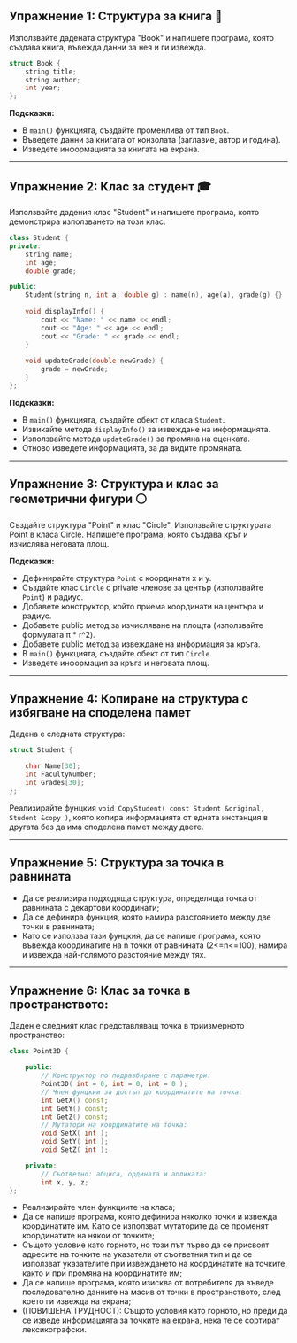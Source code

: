 ## Упражнение 1: Структура за книга 📖

Използвайте дадената структура "Book" и напишете програма, която създава книга, въвежда данни за нея и ги извежда.

```cpp
struct Book {
    string title;
    string author;
    int year;
};
```

**Подсказки:**

- В `main()` функцията, създайте променлива от тип `Book`.
- Въведете данни за книгата от конзолата (заглавие, автор и година).
- Изведете информацията за книгата на екрана.

---

## Упражнение 2: Клас за студент 🎓

Използвайте дадения клас "Student" и напишете програма, която демонстрира използването на този клас.

```cpp
class Student {
private:
    string name;
    int age;
    double grade;

public:
    Student(string n, int a, double g) : name(n), age(a), grade(g) {}
    
    void displayInfo() {
        cout << "Name: " << name << endl;
        cout << "Age: " << age << endl;
        cout << "Grade: " << grade << endl;
    }
    
    void updateGrade(double newGrade) {
        grade = newGrade;
    }
};
```

**Подсказки:**

- В `main()` функцията, създайте обект от класа `Student`.
- Извикайте метода `displayInfo()` за извеждане на информацията.
- Използвайте метода `updateGrade()` за промяна на оценката.
- Отново изведете информацията, за да видите промяната.

---

## Упражнение 3: Структура и клас за геометрични фигури ⚪

Създайте структура "Point" и клас "Circle". Използвайте структурата Point в класа Circle. Напишете програма, която създава кръг и изчислява неговата площ.

**Подсказки:**

- Дефинирайте структура `Point` с координати x и y.
- Създайте клас `Circle` с private членове за център (използвайте `Point`) и радиус.
- Добавете конструктор, който приема координати на центъра и радиус.
- Добавете public метод за изчисляване на площта (използвайте формулата π * r^2).
- Добавете public метод за извеждане на информация за кръга.
- В `main()` функцията, създайте обект от тип `Circle`.
- Изведете информация за кръга и неговата площ.

---

## Упражнение 4: Копиране на структура с избягване на споделена памет
Дадена е следната структура:

```cpp
struct Student {

    char Name[30];
    int FacultyNumber;
    int Grades[30];
};
```
Реализирайте фунцкия `void CopyStudent( const Student &original, Student &copy )`, която копира информацията от едната инстанция в другата без да има споделена памет между двете.

---

## Упражнение 5: Структура за точка в равнината
* Да се реализира подходяща структура, определяща точка от равнината с декартови координати;
* Да се дефинира функция, която намира разстоянието между две точки в равнината;
* Като се използва тази фунцкия, да се напише програма, която въвежда координатите на n точки от равнината (2<=n<=100), намира и извежда най-голямото разстояние между тях.

---

## Упражнение 6: Клас за точка в пространството:
Даден е следният клас представляващ точка в триизмерното пространство:
```cpp
class Point3D {

    public:
        // Конструктор по подразбиране с параметри:
        Point3D( int = 0, int = 0, int = 0 );
        // Член фунцкии за достъп до координатите на точка:
        int GetX() const;
        int GetY() const;
        int GetZ() const;
        // Мутатори на координатите на точка:
        void SetX( int );
        void SetY( int );
        void SetZ( int );

    private:
        // Съответно: абциса, ордината и апликата:
        int x, y, z;
};
```

* Реализирайте член функциите на класа;
* Да се напише програма, която дефинира няколко точки и извежда координатите им. Като се използват мутаторите да се променят координатите на някои от точките;
* Същото условие като горното, но този път първо да се присвоят адресите на точките на указатели от съответния тип и да се използват указателите при извеждането на координатите на точките, както и при промяна на координатите им;
* Да се напише програма, която изисква от потребителя да въведе последователно данните на масив от точки в пространството, след което ги извежда на екрана;
* (ПОВИШЕНА ТРУДНОСТ): Същото условия като горното, но преди да се изведе информацията за точките на екрана, нека те се сортират лексикографски. 
